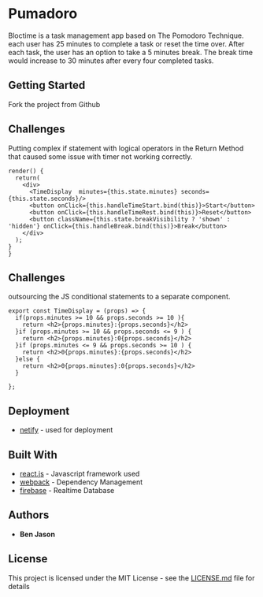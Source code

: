 # Pumadoro

Bloctime is a task management app based on The Pomodoro Technique. each user has 25 minutes to complete a task or reset the time over. After each task, the user has an option to take a 5 minutes break.
The break time would increase to 30 minutes after every four completed tasks.

## Getting Started

Fork the project from Github

## Challenges
 Putting complex if statement with logical operators in the Return Method
 that caused some issue with timer not working correctly.  

```
render() {
  return(
    <div>
      <TimeDisplay  minutes={this.state.minutes} seconds={this.state.seconds}/>
      <button onClick={this.handleTimeStart.bind(this)}>Start</button>
      <button onClick={this.handleTimeRest.bind(this)}>Reset</button>
      <button className={this.state.breakVisibility ? 'shown' : 'hidden'} onClick={this.handleBreak.bind(this)}>Break</button>
    </div>
  );
}
}
```

## Challenges
 outsourcing the JS conditional statements to a separate component.  
```
export const TimeDisplay = (props) => {
  if(props.minutes >= 10 && props.seconds >= 10 ){
    return <h2>{props.minutes}:{props.seconds}</h2>
  }if (props.minutes >= 10 && props.seconds <= 9 ) {
    return <h2>{props.minutes}:0{props.seconds}</h2>
  }if (props.minutes <= 9 && props.seconds >= 10 ) {
    return <h2>0{props.minutes}:{props.seconds}</h2>
  }else {
    return <h2>0{props.minutes}:0{props.seconds}</h2>
  }

};
```

## Deployment

* [netify](https://www.netlify.com) - used for deployment

## Built With

* [react.js](https://reactjs.org) - Javascript framework used
* [webpack](https://webpack.js.org) - Dependency Management
* [firebase](https://firebase.google.com/) - Realtime Database


## Authors

* **Ben Jason**


## License

This project is licensed under the MIT License - see the [LICENSE.md](LICENSE.md) file for details
